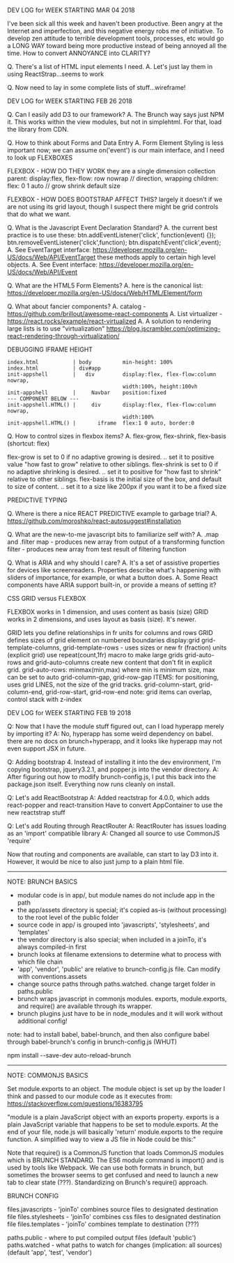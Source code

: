 DEV LOG for WEEK STARTING MAR 04 2018

I've been sick all this week and haven't been productive. Been angry at the Internet and imperfection, and this negative energy robs me of initiative. To develop zen attitude to terrible development tools, processes, etc would go a LONG WAY toward being more productive instead of being annoyed all the time. How to convert ANNOYANCE into CLARITY?

Q. There's a list of HTML input elements I need.
A. Let's just lay them in using ReactStrap...seems to work

Q. Now need to lay in some complete lists of stuff...wireframe!





DEV LOG for WEEK STARTING FEB 26 2018

Q. Can I easily add D3 to our framework?
A. The Brunch way says just NPM it. This works within the view modules, but not in simplehtml.
For that, load the library from CDN.

Q. How to think about Forms and Data Entry
A. Form Element Styling is less important now; we can assume on('event') is our main interface, and I need to look up FLEXBOXES

FLEXBOX - HOW DO THEY WORK
they are a single dimension collection
parent: display:flex, flex-flow: row nowrap // direction, wrapping
children: flex: 0 1 auto // grow shrink default size

FLEXBOX - HOW DOES BOOTSTRAP AFFECT THIS?
largely it doesn't if we are not using its grid layout, though I suspect there might be grid controls that do what we want.

Q. What is the Javascript Event Declaration Standard?
A. the current best practice is to use these:
   btn.addEventListener('click', function(event) {});
   btn.removeEventListener('click',function);
   btn.dispatchEvent('click',event);
A. See EventTarget interface: https://developer.mozilla.org/en-US/docs/Web/API/EventTarget
   these methods apply to certain high level objects.
A. See Event interface: https://developer.mozilla.org/en-US/docs/Web/API/Event

Q. What are the HTML5 Form Elements?
A. here is the canonical list:
   https://developer.mozilla.org/en-US/docs/Web/HTML/Element/form

Q. What about fancier components?
A. catalog - https://github.com/brillout/awesome-react-components
A. List virtualizer - https://react.rocks/example/react-virtualized
A. A solution to rendering large lists is to use "virtualization"
   https://blog.jscrambler.com/optimizing-react-rendering-through-virtualization/

DEBUGGING IFRAME HEIGHT

	index.html           | body          min-height: 100%
	index.html           | div#app
	init-appshell        |   div         display:flex, flex-flow:column nowrap,
	                                     width:100%, height:100vh
	init-appshell        |     Navbar    position:fixed
	--- COMPONENT BELOW ---
	init-appshell.HTML() |     div       display:flex, flex-flow:column nowrap,
	                                     width:100%
	init-appshell.HTML() |       iframe  flex:1 0 auto, border:0

Q. How to control sizes in flexbox items?
A. flex-grow, flex-shrink, flex-basis (shortcut: flex)

flex-grow is set to 0 if no adaptive growing is desired.
.. set it to positive value "how fast to grow" relative to other siblings.
flex-shrink is set to 0 if no adaptive shrinking is desired.
.. set it to positive for "how fast to shrink" relative to other siblings.
flex-basis is the initial size of the box, and default to size of content.
.. set it to a size like 200px if you want it to be a fixed size

PREDICTIVE TYPING

Q. Where is there a nice REACT PREDICTIVE example to garbage trial?
A. https://github.com/moroshko/react-autosuggest#installation

Q. What are the new-to-me javascript bits to familiarize self with?
A. .map and .filter
map - produces new array from output of a transforming function
filter - produces new array from test result of filtering function

Q. What is ARIA and why should I care?
A. It's a set of assistive properties for devices like screenreaders. Properties describe what's happening with sliders of importance, for example, or what a button does.
A. Some React components have ARIA support built-in, or provide a means of setting it?

CSS GRID versus FLEXBOX

FLEXBOX works in 1 dimension, and uses content as basis (size)
GRID works in 2 dimensions, and uses layout as basis (size). It's newer.

GRID lets you define relationships in fr units for columns and rows
GRID defines sizes of grid element on numbered boundaries
display:grid
	grid-template-columns, grid-template-rows - uses sizes or new fr (fraction) units (explicit grid)
	use repeat(count,1fr) macro to make large grids
	grid-auto-rows and grid-auto-columns create new content that don't fit in explicit grid.
	grid-auto-rows: minmax(min,max) where min is minimum size, max can be set to auto
	grid-column-gap, grid-row-gap
ITEMS:
	for positioning, uses grid LINES, not the size of the grid tracks.
	grid-column-start, grid-column-end, grid-row-start, grid-row-end
	note: grid items can overlap, control stack with z-index


DEV LOG for WEEK STARTING FEB 19 2018

Q: Now that I have the module stuff figured out, can I load hyperapp merely by importing it?
A: No, hyperapp has some weird dependency on babel. there are no docs on brunch+hyperapp, and it looks like hyperapp may not even support JSX in future.

Q: Adding bootstrap 4. Instead of installing it into the dev environment, I'm copying bootstrap, jquery3.2.1, and popper.js into the vendor directory.
A: After figuring out how to modify brunch-config.js, I put this back into the package.json itself. Everything now runs cleanly on install.

Q: Let's add ReactBootstrap
A: Added reactstrap for 4.0.0, which adds react-popper and react-transition
Have to convert AppContainer to use the new reactstrap stuff

Q: Let's add Routing through ReactRouter
A: ReactRouter has issues loading as an 'import' compatible library
A: Changed all source to use CommonJS 'require'

Now that routing and components are available, can start to lay D3 into it. However, it would be nice to also just jump to a plain html file.








- - -
NOTE: BRUNCH BASICS

* modular code is in app/, but module names do not include app in the path
* the app/assets directory is special; it's copied as-is (without processing) to the root level of the public folder
* source code in app/ is grouped into 'javascripts', 'stylesheets', and 'templates'
* the vendor directory is also special; when included in a joinTo, it's always compiled-in first
* brunch looks at filename extensions to determine what to process with which file chain
* 'app', 'vendor', 'public' are relative to brunch-config.js file. Can modify with conventions.assets
* change source paths through paths.watched. change target folder in paths.public
* brunch wraps javascript in commonjs modules. exports, module.exports, and require() are available through its wrapper.
* brunch plugins just have to be in node_modules and it will work without additional config!

note: had to install babel, babel-brunch, and then also configure babel through babel-brunch's config in brunch-config.js (WHUT)

npm install --save-dev auto-reload-brunch

- - -
NOTE: COMMONJS BASICS

Set module.exports to an object. The module object is set up by the loader I think and passed to our module code as it executes
from: https://stackoverflow.com/questions/16383795

"module is a plain JavaScript object with an exports property. exports is a plain JavaScript variable that happens to be set to module.exports. At the end of your file, node.js will basically 'return' module.exports to the require function. A simplified way to view a JS file in Node could be this:"

Note that require() is a CommonJS function that loads CommonJS modules which is BRUNCH STANDARD. The ES6 module command is import() and is used by tools like Webpack. We can use both formats in brunch, but sometimes the browser seems to get confused and need to launch a new tab to clear state (???). Standardizing on Brunch's require() approach.

BRUNCH CONFIG

files.javascripts - 'joinTo' combines source files to designated destination file
files.stylesheets - 'joinTo' combines css files to designated destination file
files.templates   - 'joinTo' combines template to destination (???)

paths.public      - where to put compiled output files (default 'public')
paths.watched     - what paths to watch for changes (implication: all sources) (default 'app', 'test', 'vendor')

